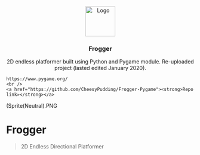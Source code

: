 <!-- PROJECT LOGO -->
<br />
<p align="center">
  <a href="https://github.com/github_CheesyPudding/Frogger-Pygame">
    <img src="Sprite(Neutral).png" alt="Logo" width="80" height="80">
  </a>

  <h3 align="center">Frogger</h3>

  <p align="center">
    2D endless platformer built using Python and Pygame module. Re-uploaded project (lasted edited January 2020).
    
    https://www.pygame.org/
    <br />
    <a href="https://github.com/CheesyPudding/Frogger-Pygame"><strong>Repo link»</strong></a>
  </p>
</p>

(Sprite(Neutral).PNG
# Frogger
> 2D Endless Directional Platformer
